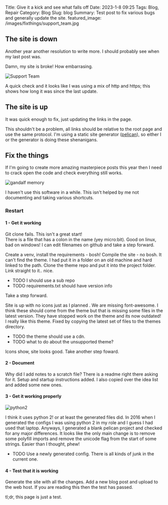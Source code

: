 Title: Give it a kick and see what falls off
Date: 2023-1-8 09:25
Tags: Blog, Repair
Category: Blog
Slug: blog
Summary: Test post to fix various bugs and generally update the site.
featured_image: /images/fixthings/support_team.jpg

## The site is down

Another year another resolution to write more. I should probably see when my last post was.  

Damn, my site is broke! How embarrasing.

![Support Team]({static}/images/fixthings/support_team.jpg)

A quick check and it looks like I was using a mix of http and https; this shows how long it was since the last update.

## The site is up

It was quick enough to fix, just updating the links in the page. 

This shouldn't be a problem, all links should be relative to the root page and use the same protocol. I'm using a static site generator ([pelican](https://getpelican.com/)), so either I or the generator is doing these shenanigans.

## Fix the things

If I'm going to create more amazing masterpiece posts this year then I need to crack open the code and check everything still works.

![gandalf memory]({static}/images/fixthings/gandalf_no_memory.jpg)  

I haven't use this software in a while. This isn't helped by me not documenting and taking various shortcuts. 

### Restart  

#### 1 - Get it working  

Git clone fails. This isn't a great start!  
There is a file that has a colon in the name (yey micro:bit). Good on linux, bad on windows! I can edit filenames on github and take a step forward.

Create a venv, install the requirements - bosh!
Compile the site - no bosh. It can't find the theme. I had put it in a folder on an old machine and hard linked to the path. Clone the theme repo and put it into the project folder. Link straight to it.. nice.

 - TODO I should use a sub repo
 - TODO requirements.txt should have version info

Take a step forward.

Site is up with no icons just as I planned <sad face>. We are missing font-awesome. I think these should come from the theme but that is missing some files in the latest version. They have stopped work on the theme and its now outdated! I really like this theme. Fixed by copying the latest set of files to the themes directory.    

 - TODO the theme should use a cdn.  
 - TODO what to do about the unsupported theme?  

Icons show, site looks good. Take another step foward.

#### 2 - Document  

Why did I add notes to a scratch file? There is a readme right there asking for it. Setup and startup instructions added. I also copied over the idea list and added some new ones.

#### 3 -  Get it working properly  

![python2]({static}/images/fixthings/python2.jpg)  

I think it uses python 2! or at least the generated files did. In 2016 when I generated the configs I was using python 2 in my role and I guess I had used that laptop. Anyways, I generated a blank pelican project and checked for any major differences. It looks like the only main change is to remove some polyfill imports and remove the unicode flag from the start of some strings. Easier than I thought, phew!

- TODO Use a newly generated config. There is all kinds of junk in the current one.

#### 4 - Test that it is working  
Generate the site with all the changes. Add a new blog post and upload to the web host.
If you are reading this then the test has passed.

tl;dr, this page is just a test.